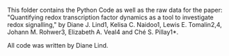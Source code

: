 This folder contains the Python Code as well as the raw data for the paper: "Quantifying redox transcription factor dynamics as a tool to investigate redox signalling," by
Diane J. Lind1, Kelisa C. Naidoo1, Lewis E. Tomalin2,4, Johann M. Rohwer3, Elizabeth A. Veal4 and Ché S. Pillay1*.

All code was written by Diane Lind.
